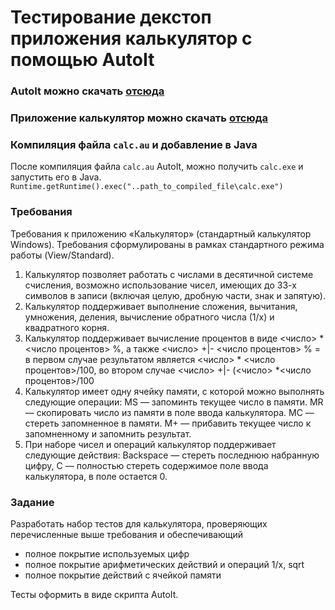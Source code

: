 # Тестирование декстоп приложения калькулятор с помощью AutoIt

### AutoIt можно скачать [отсюда](https://drive.google.com/file/d/1xPrK0DXxbjGzJExIVPjkVKZIk7XzZTjw/view?usp=sharing)
### Приложение калькулятор можно скачать [отсюда](https://drive.google.com/file/d/1HCoCCEcAHlimSq70mkX9vpeMmlUW37EA/view?usp=sharing)

### Компиляция файла ```calc.au``` и добавление в Java
После компиляция файла ```calc.au``` AutoIt, можно получить  ```calc.exe``` и запустить его в Java. 
 ```Runtime.getRuntime().exec("..path_to_compiled_file\calc.exe")```
 
### Требования 
Требования к приложению «Калькулятор» (стандартный калькулятор Windows).
Требования сформулированы в рамках стандартного режима работы (View/Standard).
1.	Калькулятор позволяет работать с числами в десятичной системе счисления, возможно использование чисел, имеющих до 33-х символов в записи (включая целую, дробную части, знак и запятую).
2.	Калькулятор поддерживает выполнение сложения, вычитания, умножения, деления, вычисление обратного числа (1/x) и квадратного корня.
3.	Калькулятор поддерживает вычисление процентов в виде 
<число> * <число процентов> %, а также <число> +|- <число процентов> % =
в первом случае результатом является <число> * <число процентов>/100, 
во втором случае <число> +|- (<число> *<число процентов>/100
4.	Калькулятор имеет одну ячейку памяти, с которой можно выполнять следующие операции:
MS — запоминть текущее число в памяти.
MR — скопировать число из памяти в поле ввода калькулятора.
MC — стереть запомненное в памяти.
M+ — прибавить текущее число к запомненному и запомнить результат.
5.	При наборе чисел и операций калькулятор поддерживает следующие действия:
Backspace — стереть последнюю набранную цифру,
С — полностью стереть содержимое поле ввода калькулятора, в поле остается 0.

### Задание
Разработать набор тестов для калькулятора, проверяющих перечисленные выше требования и обеспечивающий
*	полное покрытие используемых цифр
*	полное покрытие арифметических действий и операций 1/x, sqrt
*	полное покрытие действий с ячейкой памяти

Тесты оформить в виде скрипта AutoIt.

